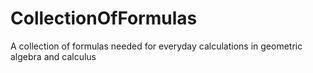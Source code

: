 # CollectionOfFormulas
A collection of formulas needed for everyday calculations in geometric algebra and calculus

